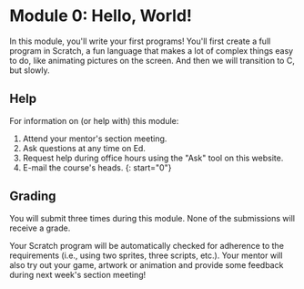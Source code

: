 # Module 0: Hello, World!

In this module, you'll write your first programs! You'll first create a full program in Scratch, a fun language that makes a lot of complex things easy to do, like animating pictures on the screen. And then we will transition to C, but slowly.

## Help

For information on (or help with) this module:

1. Attend your mentor's section meeting.
1. Ask questions at any time on Ed.
1. Request help during office hours using the "Ask" tool on this website.
1. E-mail the course's heads.
{: start="0"}

## Grading

You will submit three times during this module. None of the submissions will receive a grade.

Your Scratch program will be automatically checked for adherence to the requirements (i.e., using two sprites, three scripts, etc.). Your mentor will also try out your game, artwork or animation and provide some feedback during next week's section meeting!

